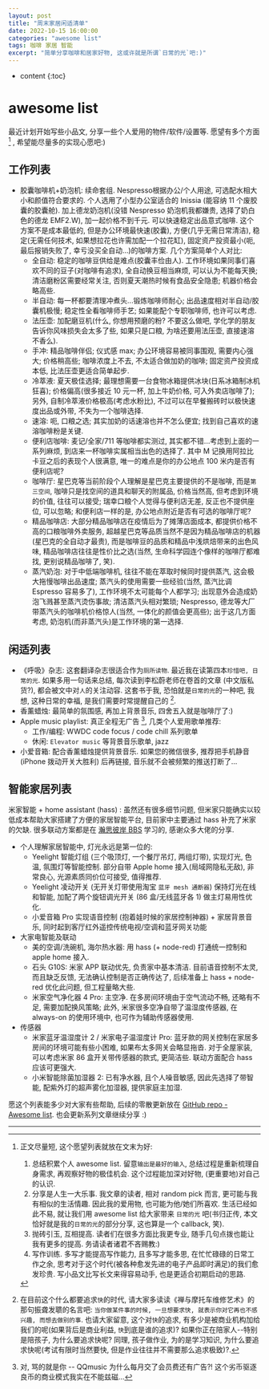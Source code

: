 ```yaml
---
layout: post
title: "周末家居闲适清单"
date: 2022-10-15 16:00:00
categories: "awesome list"
tags: 咖啡 家居 智能
excerpt: "简单分享咖啡和居家好物, 这或许就是所谓`日常的光`吧:)"
---
```


* content
{:toc}


# awesome list

最近计划开始写些小品文, 分享一些个人爱用的物件/软件/设置等. 愿望有多个方面 [^1] , 希望能尽量多的实现心愿吧:) 

## 工作列表

* 胶囊咖啡机+奶泡机: 续命套组. Nespresso根据办公/个人用途, 可选配水相大小和颜值符合要求的. 个人选用了小型办公室适合的 Inissia (能容纳 11 个废胶囊的胶囊舱). 加上德龙奶泡机(没错 Nespresso 奶泡机我都嫌贵, 选择了奶白色的德龙 EMF2.W), 加一起价格不到千元. 可以快速稳定出品意式咖啡. 这个方案不是成本最低的, 但是办公环境最快速(胶囊), 方便(几乎无需日常清洁), 稳定(无需任何技术, 如果想拉花也许需加配一个拉花缸), 固定资产投资最小(呃, 最后报销失败了, 幸亏没买全自动...)的咖啡方案. 几个方案简单个人对比:
    - 全自动: 稳定的咖啡豆供给是难点(胶囊丰俭由人). 工作环境如果同事们喜欢不同的豆子(对咖啡有追求), 全自动换豆相当麻烦, 可以认为不能每天换; 清洁磨粉区需要经常关注, 否则夏天潮热时候有食品安全隐患; 机器价格会略高些.
    - 半自动: 每一杯都要清理冲煮头...锻炼咖啡师耐心; 出品速度相对半自动/胶囊机极慢; 稳定性全看咖啡师手艺; 如果能配个专职咖啡师, 也许可以考虑.
    - 法压壶: 加配磨豆机(什么, 你想用预磨的粉? 不要这么做吧, 学化学的朋友告诉你风味损失会太多了些, 如果只是口粮, 为啥还要用法压壶, 直接速溶不香么).
    - 手冲: 精品咖啡伴侣; 仪式感 max; 办公环境容易被同事围观, 需要内心强大; 价格稍高些; 咖啡浓度上不去, 不太适合做加奶的咖啡; 固定资产投资成本低, 比法压壶更适合简单起步.
    - 冷萃液: 夏天极佳选择; 最理想需要一台食物冰箱提供冰块(日系冰箱制冰机狂喜); 价格偏高(很多接近 10 元一杯, 加上牛奶价格, 可入外卖店咖啡了); 另外, 自制冷萃液价格极高(考虑水粉比), 不过可以在早餐搬砖时以极快速度出品或外带, 不失为一个咖啡选择.
    - 速溶: 呃, 口粮之选; 其实加奶的话速溶也并不怎么便宜; 找到自己喜欢的速溶咖啡粉是关键.
    - 便利店咖啡: 麦记/全家/711 等咖啡都实测过, 其实都不错...考虑到上面的一系列麻烦, 到店来一杯咖啡实属相当出色的选择了. 其中 M 记换用阿拉比卡豆之后的表现个人很满意, 唯一的难点是你的办公地点 100 米内是否有便利店呢?
    - 咖啡厅: 星巴克等当前阶段个人理解是星巴克主要提供的不是咖啡, 而是`第三空间`, 咖啡只是找空间的道具和聊天的附属品, 价格当然高, 但考虑到环境的价值, 往往可以接受; 瑞幸口粮个人觉得与便利店无差, 反正也不提供座位, 可以忽略; 和便利店一样的是, 办公地点附近是否有可选的咖啡厅呢?
    - 精品咖啡店: 大部分精品咖啡店在疫情后为了摊薄店面成本, 都提供价格不高的口粮咖啡外卖服务, 超越星巴克等品质当然不是因为精品咖啡店的机器(星巴克的全自动才最贵), 而是咖啡豆的品质和精品中浅烘焙带来的出色风味, 精品咖啡店往往是性价比之选(当然, 生命科学园连个像样的咖啡厅都难找, 更别说精品咖啡了, 笑).
    - 蒸汽奶泡: 对于中低端咖啡机, 往往不能在萃取时候同时提供蒸汽, 这会极大拖慢咖啡出品速度; 蒸汽头的使用需要一些经验(当然, 蒸汽比调 Espresso 容易多了), 工作环境不太可能每个人都学习; 出现意外会造成奶泡飞溅甚至蒸汽烫伤事故; 清洁蒸汽头相对繁琐; Nespresso, 德龙等大厂带蒸汽头的咖啡机价格惊人(当然, 一体化的颜值会更高些); 出于这几方面考虑, 奶泡机(而非蒸汽头)是工作环境的第一选择.

## 闲适列表

* 《呼吸》杂志: 这套翻译杂志很适合作为`厕所读物`. 最近我在读第四本`珍惜吧, 日常的光`. 如果多用一句话来总结, 每次读到李松蔚老师在卷首的文章 (中文版私货?), 都会被文中对`人`的关注动容. 这套书于我, 恐怕就是`日常的光`的一种吧, 我想, 这种日常的幸福, 是我们需要时常提醒自己的 [^2].
* 香薰蜡烛: 最简单的氛围感, 再加上背景音乐, 四舍五入就是咖啡厅了:)
* Apple music playlist: 真正全程无广告 [^3], 几类个人爱用歌单推荐:
    * 工作/编程: WWDC code focus / code chill 系列歌单
    * 休闲: `Elevator music` 等背景音乐歌单, jazz
* 小爱音箱: 配合香薰蜡烛提供背景音乐. 如果您的微信很多, 推荐把手机静音 (iPhone 拨动开关大胜利) 后再链接, 音乐就不会被频繁的推送打断了...

## 智能家居列表

米家智能 + home assistant (hass) : 虽然还有很多细节问题, 但米家只能确实以较低成本帮助大家搭建了方便的家居智能平台, 目前家中主要通过 hass 补充了米家的欠缺. 很多联动方案都是在 [瀚思彼岸 BBS](bbs.hassbian.com) 学习的, 感谢众多大佬的分享.

* 个人理解家居智能中, 灯光永远是第一位的:
    - Yeelight 智能灯组 (三个吸顶灯, 一个餐厅吊灯, 两组灯带), 实现灯光, 色温, 氛围灯等智能控制. 部分自带 Apple home 接入(局域网隐私无敌), 非常良心, 光源素质同价位可接受, 值得推荐.
    - Yeelight 凌动开关 (无开关灯带使用淘宝 `蓝牙 mesh 通断器`) 保持灯光在线和智能, 加配了两个旋钮调光开关 (86 盒/无线蓝牙各 1) 做主灯易用性优化.
    - 小爱音箱 Pro 实现语音控制 (抱着娃时候的家居控制神器) + 家居背景音乐, 同时起到客厅红外遥控传统电视/空调和蓝牙网关功能
* 大家电智能及联动
    - 美的空调/洗碗机, 海尔热水器: 用 hass (+ node-red) 打通统一控制和 apple home 接入.
    - 石头 G10S: 米家 APP 联动优先, 负责家中基本清洁. 目前语音控制不太灵, 而且缺乏反馈, 无法确认控制是否正确传达了, 后续准备上 hass + node-red 优化此问题, 但工程量略大些.
    - 米家空气净化器 4 Pro: 主空净. 在多房间环境由于空气流动不畅, 还略有不足, 需要加配换风策略; 此外, 米家很多空净自带了温湿度传感器, 在 always-on 的使用环境中, 也可作为辅助传感器使用.
* 传感器
    - 米家蓝牙温湿度计 2 / 米家电子温湿度计 Pro: 蓝牙款的网关控制在家居多房间的环境可能有些小困难, 如果布太多网关会略显拖沓. 对于全屋家装, 可以考虑米家 86 盒开关带传感器的款式, 更简洁些. 联动方面配合 hass 应该可更强大.
    - 小米智能除菌加湿器 2: 已有净水器, 且个人噪音敏感, 因此先选择了带智能, 配紫外灯的超声雾化加湿器, 提供家庭主加湿.

愿这个列表能多少对大家有些帮助, 后续的零散更新放在 [GitHub repo - Awesome list](https://github.com/mofhu/awesome-list). 也会更新系列文章继续分享 :)


---

[^1]:正文尽量短, 这个愿望列表就放在文末为好:
    1. 总结积累个人 awesome list. 留意`输出是最好的输入`, 总结过程是重新梳理自身需求, 再观察好物的极佳机会. 这个过程能加深对好物, (更重要地)对自己的认识.
    2. 分享是人生一大乐事. 我文章的读者, 相对 random pick 而言, 更可能与我有相似的生活情趣. 因此我的爱用物, 也可能为他/她们所喜欢. 生活已经如此不易, 就让我们用 awesome list 给大家带来 `日常的光` 吧(书归正传, 本文恰好就是我的`日常的光`的部分分享, 这也算是一个 callback, 笑).
    3. 抛砖引玉, 互相提高. 读者们在很多方面比我更专业, 随手几句点拨也能让我有更多的提高. 务请读者诸君不吝赐教:)
    4. 写作训练. 多写才能提高写作能力, 且多写才能多思, 在忙忙碌碌的日常工作之余, 思考对于这个时代(被各种愈发先进的电子产品即时满足)的我们愈发珍贵. 写小品文比写长文来得容易动手, 也是更适合初期启动的思路.

[^2]: 在目前这个什么都要追求`快`的时代, 请大家多读读《禅与摩托车维修艺术》的那句振聋发聩的名言吧: `当你做某件事的时候, 一旦想要求快, 就表示你对它再也不感兴趣, 而想去做别的事`. 也请大家留意, 这个对`快`的追求, 有多少是被商业机构加给我们的呢(如果背后是商业利益, `快`到底是谁的追求)? 如果你正在陪家人--特别是陪孩子, 为什么要追求快呢? 同理, 孩子做作业, 为的是学习知识, 为什么要追求快呢(考试有限时当然要快, 但是作业往往并不需要那么追求极致)?.

[^3]: 对, 骂的就是你 -- QQmusic 为什么每月交了会员费还有广告?! 这个劣币驱逐良币的商业模式我实在不能兹磁...
